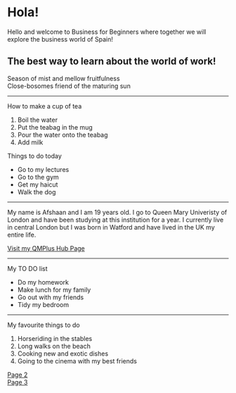 <h1>Hola!</h1>
<p>Hello and welcome to Business for Beginners where together we will explore the business world of Spain!</p>
<h2>The best way to learn about the world of work!</h2>
<p>Season of mist and mellow fruitfulness<br /> Close-bosomes friend of the maturing sun</p>
<hr />
<p>How to make a cup of tea</p>
<ol>
<li>Boil the water</li>
<li>Put the teabag in the mug</li>
<li>Pour the water onto the teabag</li>
<li>Add milk</li>
</ol>
<p>Things to do today</p>
<ul>
<li>Go to my lectures</li>
<li>Go to the gym</li>
<li>Get my haicut</li>
<li>Walk the dog</li>
</ul>
<hr />
<p>My name is Afshaan and I am 19 years old. I go to Queen Mary Univeristy of London and have been studying at this institution for a year. I currently live in central London but I was born in Watford and have lived in the UK my entire life.</p>
<p><a href="https://hub.qmplus.qmul.ac.uk/artefact/blog/view/index.php?id=638312">Visit my QMPlus Hub Page</a></p>
<hr />
<p>My TO DO list</p>
<ul>
<li>Do my homework</li>
<li>Make lunch for my family</li>
<li>Go out with my friends</li>
<li>Tidy my bedroom</li>
</ul>
<hr />
<p>My favourite things to do</p>
<ol>
<li>Horseriding in the stables</li>
<li>Long walks on the beach</li>
<li>Cooking new and exotic dishes</li>
<li>Going to the cinema with my best friends</li>
</ol>
<p><a href="page2.html">Page 2</a><br /><a href="page3.html">Page 3 </a></p>
